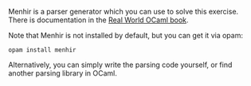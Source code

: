 Menhir is a parser generator which you can use to solve this exercise. 
There is documentation in the [Real World OCaml book](https://realworldocaml.org/v1/en/html/parsing-with-ocamllex-and-menhir.html).

Note that Menhir is not installed by default, but you can get it via opam:

```opam install menhir```

Alternatively, you can simply write the parsing code yourself, or find
another parsing library in OCaml.
